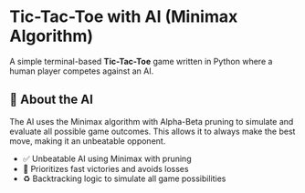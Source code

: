 # Tic-Tac-Toe with AI (Minimax Algorithm)

A simple terminal-based **Tic-Tac-Toe** game written in Python where a human player competes against an AI.  

## 🧠 About the AI

The AI uses the Minimax algorithm with Alpha-Beta pruning to simulate and evaluate all possible game outcomes. This allows it to always make the best move, making it an unbeatable opponent.

- ✅ Unbeatable AI using Minimax with pruning  
- 🎯 Prioritizes fast victories and avoids losses  
- ♻️ Backtracking logic to simulate all game possibilities  
